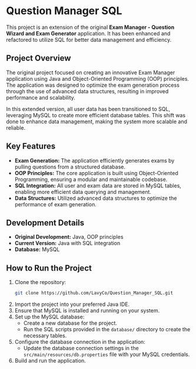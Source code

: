 
# Question Manager SQL

This project is an extension of the original **Exam Manager - Question Wizard and Exam Generator** application. It has been enhanced and refactored to utilize SQL for better data management and efficiency.

## Project Overview

The original project focused on creating an innovative Exam Manager application using Java and Object-Oriented Programming (OOP) principles. The application was designed to optimize the exam generation process through the use of advanced data structures, resulting in improved performance and scalability.

In this extended version, all user data has been transitioned to SQL, leveraging MySQL to create more efficient database tables. This shift was done to enhance data management, making the system more scalable and reliable.

## Key Features

- **Exam Generation:** The application efficiently generates exams by pulling questions from a structured database.
- **OOP Principles:** The core application is built using Object-Oriented Programming, ensuring a modular and maintainable codebase.
- **SQL Integration:** All user and exam data are stored in MySQL tables, enabling more efficient data querying and management.
- **Data Structures:** Utilized advanced data structures to optimize the performance of exam generation.
  
## Development Details

- **Original Development:** Java, OOP principles
- **Current Version:** Java with SQL integration
- **Database:** MySQL

## How to Run the Project

1. Clone the repository:
   ```bash
   git clone https://github.com/LavyCo/Question_Manager_SQL.git
   ```
2. Import the project into your preferred Java IDE.
3. Ensure that MySQL is installed and running on your system.
4. Set up the MySQL database:
   - Create a new database for the project.
   - Run the SQL scripts provided in the `database/` directory to create the necessary tables.
5. Configure the database connection in the application:
   - Update the database connection settings in the `src/main/resources/db.properties` file with your MySQL credentials.
6. Build and run the application.

